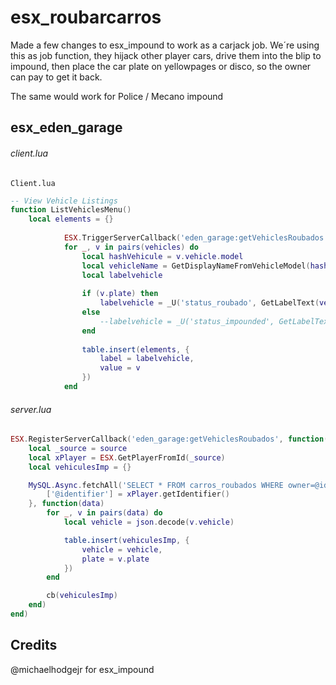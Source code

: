 # esx_roubarcarros

Made a few changes to esx_impound to work as a carjack job.
We´re using this as job function, they hijack other player cars, drive them into the blip to impound,
then place the car plate on yellowpages or disco, so the owner can pay to get it back.

The same would work for Police / Mecano impound 

## esx_eden_garage
###### client.lua

`Client.lua`
```lua
-- View Vehicle Listings
function ListVehiclesMenu()
    local elements = {}
            
            ESX.TriggerServerCallback('eden_garage:getVehiclesRoubados', function(vehicles)
            for _, v in pairs(vehicles) do
                local hashVehicule = v.vehicle.model
                local vehicleName = GetDisplayNameFromVehicleModel(hashVehicule)
                local labelvehicle
    
                if (v.plate) then
                    labelvehicle = _U('status_roubado', GetLabelText(vehicleName)..' ['..v.vehicle.plate..']')
                else
                    --labelvehicle = _U('status_impounded', GetLabelText(vehicleName)..' ['..v.vehicle.plate..']')
                end
    
                table.insert(elements, {
                    label = labelvehicle,
                    value = v
                })
            end
```

###### server.lua
```lua
ESX.RegisterServerCallback('eden_garage:getVehiclesRoubados', function(source, cb)
    local _source = source
    local xPlayer = ESX.GetPlayerFromId(_source)
    local vehiculesImp = {}

    MySQL.Async.fetchAll('SELECT * FROM carros_roubados WHERE owner=@identifier', {
        ['@identifier'] = xPlayer.getIdentifier()
    }, function(data)
        for _, v in pairs(data) do
            local vehicle = json.decode(v.vehicle)

            table.insert(vehiculesImp, {
                vehicle = vehicle,
                plate = v.plate
            })
        end

        cb(vehiculesImp)
    end)
end)
```

## Credits
@michaelhodgejr for esx_impound
